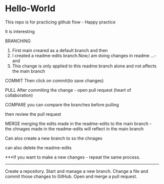 # Hello-World
This repo is for practicing github flow - Happy practice

It is interesting 

BRANCHING
1. First main creared as a default branch and then
2. I created a readme-edits branch.Now,I am doing changes in readme ...- and
3. This change is only applied to this readme branch alone and not affects the main branch
   
COMMIT
Then click on commit(to save changes)

PULL
After commiting the change - open pull request (heart of collaboration)

COMPARE 
you can compare the branches before pulling 

then review the pull request

MERGE
merging the edits made in the readme-edits to the main branch - the chnages made in the readme-edits will reflect in the main branch

Can alos create a new branch to so the chnages 

can also delete the readme-edits  

***If you want to make a new changes - repeat the same process.

***********************************************************

Create a repository.
Start and manage a new branch.
Change a file and commit those changes to GitHub.
Open and merge a pull request.



